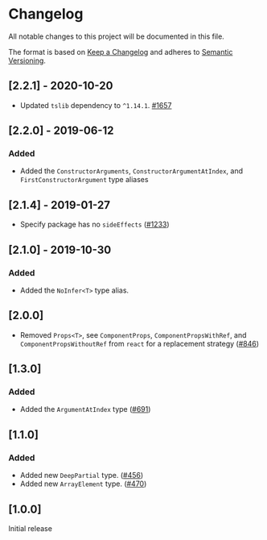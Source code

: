 # Changelog

All notable changes to this project will be documented in this file.

The format is based on [Keep a Changelog](http://keepachangelog.com/en/1.0.0/)
and adheres to [Semantic Versioning](http://semver.org/spec/v2.0.0.html).

<!-- ## [Unreleased] -->

## [2.2.1] - 2020-10-20

- Updated `tslib` dependency to `^1.14.1`. [#1657](https://github.com/Shopify/quilt/pull/1657)

## [2.2.0] - 2019-06-12

### Added

- Added the `ConstructorArguments`, `ConstructorArgumentAtIndex`, and `FirstConstructorArgument` type aliases

## [2.1.4] - 2019-01-27

- Specify package has no `sideEffects` ([#1233](https://github.com/Shopify/quilt/pull/1233))

## [2.1.0] - 2019-10-30

### Added

- Added the `NoInfer<T>` type alias.

## [2.0.0]

- Removed `Props<T>`, see `ComponentProps`, `ComponentPropsWithRef`, and `ComponentPropsWithoutRef` from `react` for a replacement strategy ([#846](https://github.com/Shopify/quilt/pull/846))

## [1.3.0]

### Added

- Added the `ArgumentAtIndex` type ([#691](https://github.com/Shopify/quilt/pull/691))

## [1.1.0]

### Added

- Added new `DeepPartial` type. ([#456](https://github.com/Shopify/quilt/pull/456))
- Added new `ArrayElement` type. ([#470](https://github.com/Shopify/quilt/pull/470))

## [1.0.0]

Initial release
